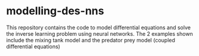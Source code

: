# modelling-des-nns
This repository contains the code to model differential equations and solve the inverse learning problem using neural networks. The 2 examples shown include the mixing tank model and the predator prey model (coupled differential equations) 
